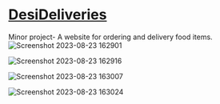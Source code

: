 # [DesiDeliveries](http://127.0.0.1:5501/)
 Minor project- A website for ordering and delivery food items. 
 ![Screenshot 2023-08-23 162901](https://github.com/VidushiSingh56/DesiDeliveries/assets/121214099/b8e869ac-e71b-4834-9dcb-e20c371bb954)
 
![Screenshot 2023-08-23 162916](https://github.com/VidushiSingh56/DesiDeliveries/assets/121214099/52b9af41-e7a5-404d-b269-fde8ab4109f5)

![Screenshot 2023-08-23 163007](https://github.com/VidushiSingh56/DesiDeliveries/assets/121214099/a65739cb-2dda-4347-a3c7-e70d1b336468)

![Screenshot 2023-08-23 163024](https://github.com/VidushiSingh56/DesiDeliveries/assets/121214099/47a2177e-f6b2-49e4-9c11-91d8a971e6b5)

